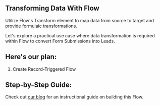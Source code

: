 ## Transforming Data With Flow

Utilize Flow's Transform element to map data from source to target and provide formulaic transformations.

Let's explore a practical use case where data transformation is required within Flow to convert Form Submissions into Leads.

## Here's our plan:

1. Create Record-Triggered Flow

## Step-by-Step Guide:

Check out [our blog](https://www.bigsolve.com/blog/transforming-data-with-flow) for an instructional guide on building this Flow.
